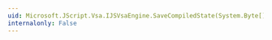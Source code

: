 ```yaml
---
uid: Microsoft.JScript.Vsa.IJSVsaEngine.SaveCompiledState(System.Byte[]@,System.Byte[]@)
internalonly: False
---
```

